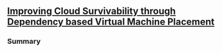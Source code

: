 ## [Improving Cloud Survivability through Dependency based Virtual Machine Placement](http://www.people.vcu.edu/~myu/s-lab/publications/Li2012.pdf)

### Summary
